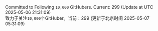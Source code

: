 Committed to Following `10,000` GitHubers. Current: <!-- FOLLOWING_COUNT -->299<!-- FOLLOWING_COUNT --> (Update at UTC <!-- LAST_UPDATED -->2025-05-06 21:31:09<!-- LAST_UPDATED -->)<br>
致力于关注`10,000`个GitHuber。当前：<!-- FOLLOWING_COUNT -->299<!-- FOLLOWING_COUNT --> (更新于北京时间 <!-- LAST_UPDATED_CST -->2025-05-07 05:31:09<!-- LAST_UPDATED_CST -->)
